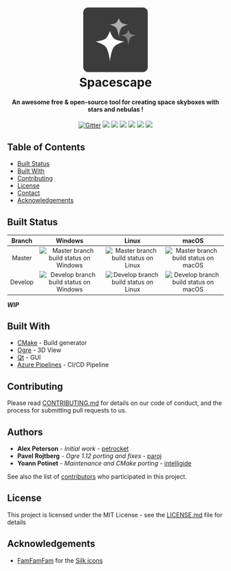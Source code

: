 <h1 align="center">
  <br>
  <a href="https://github.com/FrozenStormInteractive/spacescape">
    <img src="assets/logo.svg" alt="Logo" width="150">
   </a>
  <br>
  Spacescape
  <br>
</h1>

<h4 align="center">An awesome free & open-source tool for creating space skyboxes with stars and nebulas !</h4>

<p align="center">
  <a href="https://github.com/FrozenStormInteractive/spacescape/releases"><img src="https://img.shields.io/github/v/release/FrozenStormInteractive/spacescape?sort=semver" alt="Gitter"></a>
  <a href="https://github.com/FrozenStormInteractive/spacescape/stargazers"><img src="https://img.shields.io/github/stars/FrozenStormInteractive/spacescape.svg"></a>
  <a href="https://github.com/FrozenStormInteractive/spacescape/issues"><img src="https://img.shields.io/github/issues/FrozenStormInteractive/spacescape.svg"></a>
  <a href="https://github.com/FrozenStormInteractive/spacescape/pulls"><img src="https://img.shields.io/github/issues-pr/FrozenStormInteractive/spacescape"></a>
  <a href="https://github.com/FrozenStormInteractive/spacescape/graphs/contributors"><img src="https://img.shields.io/github/contributors-anon/FrozenStormInteractive/spacescape.svg"></a>
  <a href="https://github.com/FrozenStormInteractive/spacescape/issues"><img src="https://img.shields.io/badge/contributions-welcome-orange.svg"></a>
  <a href="License.md"><img src="https://img.shields.io/badge/license-MIT-blue.svg"></a>
</p>

## Table of Contents

* [Built Status](#built-status)
* [Built With](#built-with)
* [Contributing](#contributing)
* [License](#license)
* [Contact](#contact)
* [Acknowledgements](#acknowledgements)

## Built Status

| Branch  | Windows | Linux | macOS |
|:-------:|:-------:|:-----:|:-----:|
| Master | ![Master branch build status on Windows][Build Status Master Windows] | ![Master branch build status on Linux][Build Status Master Linux] | ![Master branch build status on macOS][Build Status Master macOS] |
| Develop | ![Develop branch build status on Windows][Build Status Develop Windows] | ![Develop branch build status on Linux][Build Status Develop Linux] | ![Develop branch build status on macOS][Build Status Develop macOS] |

***WIP***

## Built With

* [CMake](https://cmake.org/) - Build generator
* [Ogre](https://www.ogre3d.org/) - 3D View
* [Qt](https://www.qt.io/) - GUI
* [Azure Pipelines](https://azure.microsoft.com/en-us/services/devops/pipelines/) - CI/CD Pipeline

## Contributing

Please read [CONTRIBUTING.md](https://gist.github.com/PurpleBooth/b24679402957c63ec426) for details on our code of conduct, and the process for submitting pull requests to us.

## Authors

* **Alex Peterson** - *Initial work* - [petrocket](https://github.com/petrocket)
* **Pavel Rojtberg** - *Ogre 1.12 porting and fixes* - [paroj](https://github.com/paroj)
* **Yoann Potinet** - *Maintenance and CMake porting* - [intelligide](https://github.com/intelligide)

See also the list of [contributors](https://github.com/FrozenStormInteractive/spacescape/graphs/contributors) who participated in this project.

## License

This project is licensed under the MIT License - see the [LICENSE.md](LICENSE.md) file for details

## Acknowledgements

* [FamFamFam](http://www.famfamfam.com) for the [Silk icons](http://www.famfamfam.com/lab/icons/silk/)

[Build Status Master Windows]: https://img.shields.io/azure-devops/build/FrozenStormInteractive/c7771d24-d619-4d69-963a-3220f6421a95/6/master?job=Windows "Build Status Master Windows"
[Build Status Master Linux]: https://img.shields.io/azure-devops/build/FrozenStormInteractive/c7771d24-d619-4d69-963a-3220f6421a95/6/master?job=Linux "Build Status Master Linux"
[Build Status Master macOS]: https://img.shields.io/azure-devops/build/FrozenStormInteractive/c7771d24-d619-4d69-963a-3220f6421a95/6/master?job=MacOS "Build Status Master macOS"
[Build Status Develop Windows]: https://img.shields.io/azure-devops/build/FrozenStormInteractive/c7771d24-d619-4d69-963a-3220f6421a95/6/develop?job=Windows "Build Status Develop Windows"
[Build Status Develop Linux]: https://img.shields.io/azure-devops/build/FrozenStormInteractive/c7771d24-d619-4d69-963a-3220f6421a95/6/develop?job=Linux "Build Status Develop Linux"
[Build Status Develop macOS]: https://img.shields.io/azure-devops/build/FrozenStormInteractive/c7771d24-d619-4d69-963a-3220f6421a95/6/develop?job=MacOS "Build Status Develop macOS"
